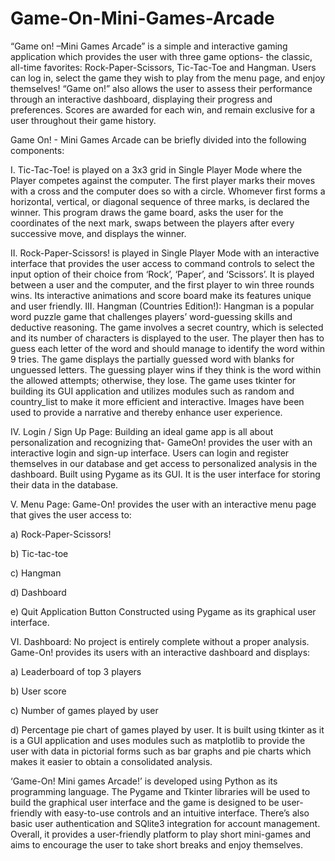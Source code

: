 # Game-On-Mini-Games-Arcade
“Game on! –Mini Games Arcade” is a simple and interactive gaming application which provides the user with three game options- the classic, all-time favorites: Rock-Paper-Scissors, Tic-Tac-Toe and Hangman.
Users can log in, select the game they wish to play from the menu page, and enjoy themselves!  “Game on!” also allows the user to assess their performance through an interactive dashboard, displaying their progress and preferences. 
Scores are awarded for each win, and remain exclusive for a user throughout their game history. 

Game On! - Mini Games Arcade can be briefly divided into the following components:

I.	Tic-Tac-Toe! is played on a 3x3 grid in Single Player Mode where the Player competes against the computer. 
The first player marks their moves with a cross and the computer does so with a circle. Whomever first forms a horizontal, vertical, or diagonal sequence of three marks, is declared the winner.
This program draws the game board, asks the user for the coordinates of the next mark, swaps between the players after every successive move, and displays the winner.


II.	Rock-Paper-Scissors! is played in Single Player Mode with an interactive interface that provides the user access to command controls to select the input option of their choice from ‘Rock’, ‘Paper’, and ‘Scissors’. 
It is played between a user and the computer, and the first player to win three rounds wins. Its interactive animations and score board make its features unique and user friendly. 
III. Hangman (Countries Edition!):
Hangman is a popular word puzzle game that challenges players’ word-guessing skills and deductive reasoning. The game involves a secret country, which is selected and its number of characters is displayed to the user. The player then has to guess each letter of the word and should manage to identify the word within 9 tries.
 The game displays the partially guessed word with blanks for unguessed letters. The guessing player wins if they think is the word within the allowed attempts; otherwise, they lose.
The game uses tkinter for building its GUI application and utilizes modules such as random and country_list to make it more efficient and interactive. 
Images have been used to provide a narrative and thereby enhance user experience. 


IV. Login / Sign Up Page:
Building an ideal game app is all about personalization and recognizing that- GameOn! provides the user with an interactive login and sign-up interface.
Users can login and register themselves in our database and get access to personalized analysis in the dashboard.
Built using Pygame as its GUI. It is the user interface for storing their data in the database. 


V. Menu Page:
Game-On! provides the user with an interactive menu page that gives the user access to:

a)	Rock-Paper-Scissors! 

b)	Tic-tac-toe

c)	Hangman

d)	Dashboard

e)	Quit Application Button
Constructed using Pygame as its graphical user interface.


VI. Dashboard:
No project is entirely complete without a proper analysis. Game-On! provides its users with an interactive dashboard and displays:

a)	Leaderboard of top 3 players 

b)	User score

c)	Number of games played by user

d)	Percentage pie chart of games played by user.
It is built using tkinter as it is a GUI application and uses modules such as matplotlib to provide the user with data in pictorial forms such as bar graphs and pie charts which makes it easier to obtain a consolidated analysis. 


‘Game-On! Mini games Arcade!’ is developed using Python as its programming language. The Pygame and Tkinter libraries will be used to build the graphical user interface and the game is designed to be user-friendly with easy-to-use controls and an intuitive interface.
There’s also basic user authentication and SQlite3 integration for account management. 
Overall, it provides a user-friendly platform to play short mini-games and aims to encourage the user to take short breaks and enjoy themselves. 


